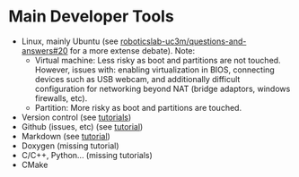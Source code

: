 # Main Developer Tools

- Linux, mainly Ubuntu (see [roboticslab-uc3m/questions-and-answers#20](https://github.com/roboticslab-uc3m/questions-and-answers/issues/20) for a more extense debate). Note:
   - Virtual machine: Less risky as boot and partitions are not touched. However, issues with: enabling virtualization in BIOS, connecting devices such as USB webcam, and additionally difficult configuration for networking beyond NAT (bridge adaptors, windows firewalls, etc).
   - Partition: More risky as boot and partitions are touched.
- Version control (see [tutorials](https://github.com/asrob-uc3m/tutoriales/tree/master/software/version-control))
- Github (issues, etc) (see [tutorial](https://david-estevez.gitbooks.io/the-git-the-bad-and-the-ugly/content/))
- Markdown (see [tutorial](https://github.com/asrob-uc3m/tutoriales/blob/master/writing/markdown.md))
- Doxygen (missing tutorial)
- C/C++, Python... (missing tutorials)
- CMake
